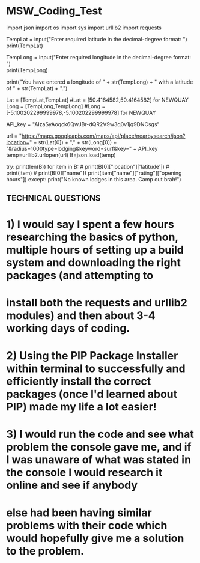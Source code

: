 # MSW_Coding_Test

import json
import os
import sys
import urllib2
import requests

TempLat = input("Enter required latitude in the decimal-degree format: ")		
print(TempLat)

TempLong = input("Enter required longitude in the decimal-degree format: ")			
print(TempLong)

print("You have entered a longitude of " + str(TempLong) + " with a latitude of " + str(TempLat) + ".")

Lat = [TempLat,TempLat]			#Lat = [50.4164582,50.4164582] for NEWQUAY
Long = [TempLong,TempLong]		#Long = [-5.100202299999978,-5.100202299999978] for NEWQUAY

API_key = "AIzaSyAoqck6QwJBr-dQR2V9w3q0v1jq9DNCsgs"

url = "https://maps.googleapis.com/maps/api/place/nearbysearch/json?location=" + str(Lat[0]) + "," + str(Long[0]) + "&radius=1000type=lodging&keyword=surf&key=" + API_key
temp=urllib2.urlopen(url)
B=json.load(temp)

try:
	print(len(B))
	for item in B:
		# print(B[0]["location"]['latitude'])
		# print(item)
		# print(B[0]["name"])
		print(item["name"]["rating"]["opening hours"])
except:
	print("No known lodges in this area. Camp out brah!")



## TECHNICAL QUESTIONS ##
#
#
# 1) I would say I spent a few hours researching the basics of python, multiple hours of setting up a build system and downloading the right packages (and attempting to
# install both the requests and urllib2 modules) and then about 3-4 working days of coding.
#
# 2) Using the PIP Package Installer within terminal to successfully and efficiently install the correct packages (once I'd learned about PIP) made my life a lot easier!
#
# 3) I would run the code and see what problem the console gave me, and if I was unaware of what was stated in the console I would research it online and see if anybody 
# else had been having similar problems with their code which would hopefully give me a solution to the problem.
